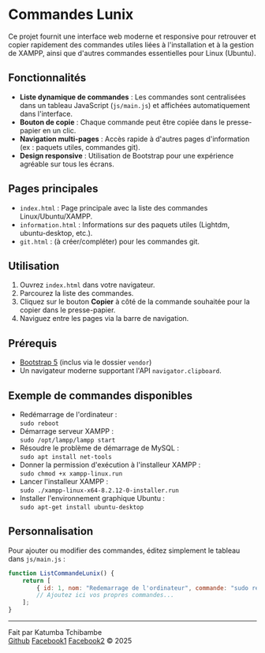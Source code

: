 # Commandes Lunix

Ce projet fournit une interface web moderne et responsive pour retrouver et copier rapidement des commandes utiles liées à l'installation et à la gestion de XAMPP, ainsi que d'autres commandes essentielles pour Linux (Ubuntu).

## Fonctionnalités

- **Liste dynamique de commandes** : Les commandes sont centralisées dans un tableau JavaScript (`js/main.js`) et affichées automatiquement dans l'interface.
- **Bouton de copie** : Chaque commande peut être copiée dans le presse-papier en un clic.
- **Navigation multi-pages** : Accès rapide à d'autres pages d'information (ex : paquets utiles, commandes git).
- **Design responsive** : Utilisation de Bootstrap pour une expérience agréable sur tous les écrans.

## Pages principales

- `index.html` : Page principale avec la liste des commandes Linux/Ubuntu/XAMPP.
- `information.html` : Informations sur des paquets utiles (Lightdm, ubuntu-desktop, etc.).
- `git.html` : (à créer/compléter) pour les commandes git.

## Utilisation

1. Ouvrez `index.html` dans votre navigateur.
2. Parcourez la liste des commandes.
3. Cliquez sur le bouton **Copier** à côté de la commande souhaitée pour la copier dans le presse-papier.
4. Naviguez entre les pages via la barre de navigation.

## Prérequis

- [Bootstrap 5](https://getbootstrap.com/) (inclus via le dossier `vendor`)
- Un navigateur moderne supportant l'API `navigator.clipboard`.

## Exemple de commandes disponibles

- Redémarrage de l'ordinateur :  
  `sudo reboot`
- Démarrage serveur XAMPP :  
  `sudo /opt/lampp/lampp start`
- Résoudre le problème de démarrage de MySQL :  
  `sudo apt install net-tools`
- Donner la permission d'exécution à l'installeur XAMPP :  
  `sudo chmod +x xampp-linux.run`
- Lancer l'installeur XAMPP :  
  `sudo ./xampp-linux-x64-8.2.12-0-installer.run`
- Installer l'environnement graphique Ubuntu :  
  `sudo apt-get install ubuntu-desktop`

## Personnalisation

Pour ajouter ou modifier des commandes, éditez simplement le tableau dans `js/main.js` :

```js
function ListCommandeLunix() {
    return [
        { id: 1, nom: "Redemarrage de l'ordinateur", commande: "sudo reboot", type: "lunix" },
        // Ajoutez ici vos propres commandes...
    ];
}
```

---

Fait par Katumba Tchibambe  
[Github](https://github.com/Alphonse243)
[Facebook1](https://web.facebook.com/alpha.tchibambe) 
[Facebook2](https://web.facebook.com/charlotteducetf)
© 2025
